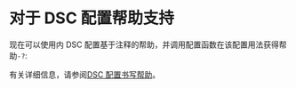 # 对于 DSC 配置帮助支持

现在可以使用内 DSC 配置基于注释的帮助，并调用配置函数在该配置用法获得帮助`-?`:  

有关详细信息，请参阅[DSC 配置书写帮助](https://msdn.microsoft.com/powershell/dsc/confighelp)。